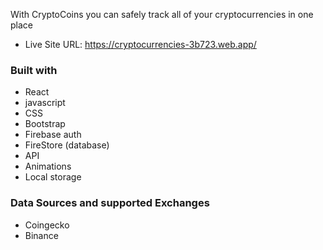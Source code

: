 With CryptoCoins you can safely track all of your cryptocurrencies in one place

- Live Site URL: https://cryptocurrencies-3b723.web.app/

### Built with
- React
- javascript
- CSS
- Bootstrap
- Firebase auth
- FireStore (database)
- API
- Animations
- Local storage

### Data Sources and supported Exchanges
- Coingecko
- Binance






